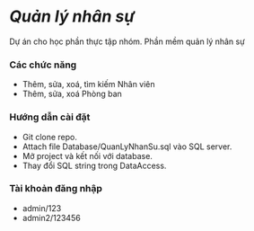 # _Quản lý nhân sự_
Dự án cho học phần thực tập nhóm. Phần mềm quản lý nhân sự
### Các chức năng
- Thêm, sửa, xoá, tìm kiếm Nhân viên
- Thêm, sửa, xoá Phòng ban
### Hướng dẫn cài đặt
- Git clone repo.
- Attach file Database/QuanLyNhanSu.sql vào SQL server.
- Mở project và kết nối với database.
- Thay đổi SQL string trong DataAccess.
### Tài khoản đăng nhập
- admin/123
- admin2/123456